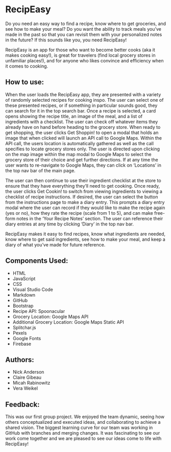 ﻿# RecipEasy
Do you need an easy way to find a recipe, know where to get groceries, and see how to make your meal? Do you want the ability to track meals you’ve made in the past so that you can revisit them with your personalized notes in the future? If this sounds like you, you need RecipEasy!

RecipEasy is an app for those who want to become better cooks (aka it makes cooking easy!), is great for travelers (find local grocery stores in unfamiliar places!), and for anyone who likes convince and efficiency when it comes to cooking. 

## How to use:
When the user loads the RecipEasy app, they are presented with a variety of randomly selected recipes for cooking inspo. The user can select one of these presented recipes, or if something in particular sounds good, they can search for it in the top search bar. Once a recipe is selected, a card opens showing the recipe title, an image of the meal, and a list of ingredients with a checklist. The user can check off whatever items they already have on hand before heading to the grocery store. When ready to get shopping, the user clicks Get Shoppin! to open a modal that holds an image that when clicked will launch an API call to Google Maps. Within the API call, the users location is automatically gathered as well as the call specifies to locate grocery stores only. The user is directed upon clicking on the map image within the map modal to Google Maps to select the grocery store of their choice and get further directions. If at any time the user wants to re-navigate to Google Maps, they can click on ‘Locations’ in the top nav bar of the main page.

The user can then continue to use their ingredient checklist at the store to ensure that they have everything they’ll need to get cooking. Once ready, the user clicks Get Cookin! to switch from viewing ingredients to viewing a checklist of recipe instructions. If desired, the user can select the button from the instructions page to make a diary entry. This prompts a diary entry modal where the user can record if they would like to make the recipe again (yes or no), how they rate the recipe (scale from 1 to 5), and can make free-form notes in the ‘Your Recipe Notes’ section. The user can reference their diary entries at any time by clicking ‘Diary’ in the top nav bar.

RecipEasy makes it easy to find recipes, know what ingredients are needed, know where to get said ingredients, see how to make your meal, and keep a diary of what you’ve made for future reference. 

## Components Used:
* HTML
* JavaScript
* CSS
* Visual Studio Code
* Markdown
* GitHub
* Bootstrap
* Recipe API: Spoonacular
* Grocery Location: Google Maps API
* Additional Grocery Location: Google Maps Static API
* Splitchar.js
* Pexels
* Google Fonts
* Firebase

## Authors:
* Nick Anderson
* Claire Gibeau
* Micah Rabinowitz
* Vera Weikel

## Feedback:
This was our first group project. We enjoyed the team dynamic, seeing how others conceptualized and executed ideas, and collaborating to achieve a shared vision. The biggest learning curve for our team was working in GitHub with branches and merging changes. It was fascinating to see our work come together and we are pleased to see our ideas come to life with RecipEasy! 
